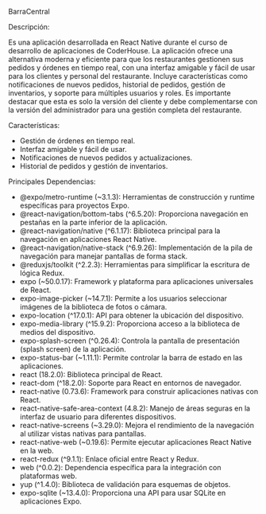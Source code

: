 BarraCentral

Descripción:

Es una aplicación desarrollada en React Native durante el curso de desarrollo de aplicaciones de CoderHouse. La aplicación ofrece una alternativa moderna y eficiente para que los restaurantes gestionen sus pedidos y órdenes en tiempo real, con una interfaz amigable y fácil de usar para los clientes y personal del restaurante. Incluye características como notificaciones de nuevos pedidos, historial de pedidos, gestión de inventarios, y soporte para múltiples usuarios y roles. Es importante destacar que esta es solo la versión del cliente y debe complementarse con la versión del administrador para una gestión completa del restaurante.

Características:

- Gestión de órdenes en tiempo real.
- Interfaz amigable y fácil de usar.
- Notificaciones de nuevos pedidos y actualizaciones.
- Historial de pedidos y gestión de inventarios.

Principales Dependencias:

- @expo/metro-runtime (~3.1.3): Herramientas de construcción y runtime específicas para proyectos Expo.
- @react-navigation/bottom-tabs (^6.5.20): Proporciona navegación en pestañas en la parte inferior de la aplicación.
- @react-navigation/native (^6.1.17): Biblioteca principal para la navegación en aplicaciones React Native.
- @react-navigation/native-stack (^6.9.26): Implementación de la pila de navegación para manejar pantallas de forma stack.
- @reduxjs/toolkit (^2.2.3): Herramientas para simplificar la escritura de lógica Redux.
- expo (~50.0.17): Framework y plataforma para aplicaciones universales de React.
- expo-image-picker (~14.7.1): Permite a los usuarios seleccionar imágenes de la biblioteca de fotos o cámara.
- expo-location (^17.0.1): API para obtener la ubicación del dispositivo.
- expo-media-library (^15.9.2): Proporciona acceso a la biblioteca de medios del dispositivo.
- expo-splash-screen (^0.26.4): Controla la pantalla de presentación (splash screen) de la aplicación.
- expo-status-bar (~1.11.1): Permite controlar la barra de estado en las aplicaciones.
- react (18.2.0): Biblioteca principal de React.
- react-dom (^18.2.0): Soporte para React en entornos de navegador.
- react-native (0.73.6): Framework para construir aplicaciones nativas con React.
- react-native-safe-area-context (4.8.2): Manejo de áreas seguras en la interfaz de usuario para diferentes dispositivos.
- react-native-screens (~3.29.0): Mejora el rendimiento de la navegación al utilizar vistas nativas para pantallas.
- react-native-web (~0.19.6): Permite ejecutar aplicaciones React Native en la web.
- react-redux (^9.1.1): Enlace oficial entre React y Redux.
- web (^0.0.2): Dependencia específica para la integración con plataformas web.
- yup (^1.4.0): Biblioteca de validación para esquemas de objetos.
- expo-sqlite (~13.4.0): Proporciona una API para usar SQLite en aplicaciones Expo.

